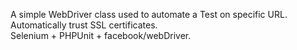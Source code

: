 A simple WebDriver class used to automate a Test on specific URL. <br/>
Automatically trust SSL certificates. <br />
Selenium + PHPUnit + facebook/webDriver.